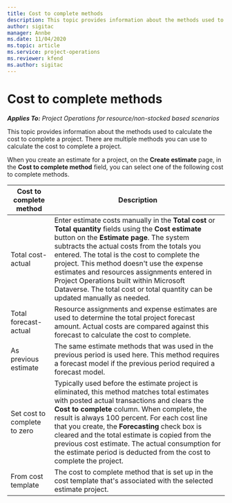```yaml
---
title: Cost to complete methods
description: This topic provides information about the methods used to calculate the cost to complete a project.
author: sigitac
manager: Annbe
ms.date: 11/04/2020
ms.topic: article
ms.service: project-operations
ms.reviewer: kfend 
ms.author: sigitac
---
```


# Cost to complete methods

_**Applies To:** Project Operations for resource/non-stocked based scenarios_

This topic provides information about the methods used to calculate the cost to complete a project. There are multiple methods you can use to calculate the cost to complete a project. 

When you create an estimate for a project, on the **Create estimate** page, in the **Cost to complete method** field, you can select one of the following cost to complete methods.

| Cost to complete method    | Description                                                                                                                                                                                                                                                                                                                                                                                                                                                                                        |
|------------------------------|----------------------------------------------------------------------------------------------------------------------------------------------------------------------------------------------------------------------------------------------------------------------------------------------------------------------------------------------------------------------------------------------------------------------------------------------------------------------------------------------------|
| Total cost-actual            | Enter estimate costs manually in the **Total cost** or **Total quantity** fields using the **Cost estimate** button on the **Estimate page**. The system subtracts the actual costs from the totals you entered. The total is the cost to complete the project. This method doesn't use the expense estimates and resources assignments entered in Project Operations built within Microsoft Dataverse. The total cost or total quantity can be updated manually as needed.  |
| Total forecast-actual        | Resource assignments and expense estimates are used to determine the total project forecast amount. Actual costs are compared against this forecast to calculate the cost to complete.                                                                                                                                                                                                                                                                          |
| As previous estimate         | The same estimate methods that was used in the previous period is used here. This method requires a forecast model if the previous period required a forecast model.                                                                                                                                                                                                                                                                                                                           |
| Set cost to complete to zero | Typically used before the estimate project is eliminated, this method matches total estimates with posted actual transactions and clears the **Cost to complete** column. When complete, the result is always 100 percent. For each cost line that you create, the **Forecasting** check box is cleared and the total estimate is copied from the previous cost estimate. The actual consumption for the estimate period is deducted from the cost to complete the project.              |
| From cost template           | The cost to complete method that is set up in the cost template that's associated with the selected estimate project.                                                                                                                                                                                                                                                                                                                                                                          |
